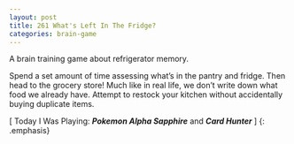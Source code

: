 ```yaml
---
layout: post
title: 261 What's Left In The Fridge?
categories: brain-game
---
```

A brain training game about refrigerator memory.

Spend a set amount of time assessing what’s in the pantry and fridge.  Then head to the grocery store!  Much like in real life, we don’t write down what food we already have.  Attempt to restock your kitchen without accidentally buying duplicate items.

[ Today I Was Playing: ***Pokemon Alpha Sapphire*** and ***Card Hunter*** ]
{: .emphasis}

